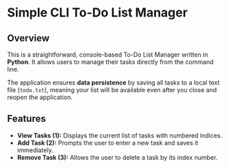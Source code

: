 # Simple CLI To-Do List Manager

## Overview

This is a straightforward, console-based To-Do List Manager written in **Python**. It allows users to manage their tasks directly from the command line.

The application ensures **data persistence** by saving all tasks to a local text file (`todo.txt`), meaning your list will be available even after you close and reopen the application.

## Features

- **View Tasks (1):** Displays the current list of tasks with numbered indices.
- **Add Task (2):** Prompts the user to enter a new task and saves it immediately.
- **Remove Task (3):** Allows the user to delete a task by its index number.
